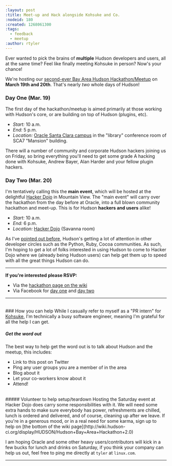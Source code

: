 ```yaml
---
:layout: post
:title: Meet-up and Hack alongside Kohsuke and Co.
:nodeid: 180
:created: 1268061300
:tags:
  - feedback
  - meetup
:author: rtyler
---
```


Ever wanted to pick the brains of **multiple** Hudson developers and users, all at the same time? Feel like finally meeting Kohsuke in person? Now's your chance!

We're hosting our [second-ever Bay Area Hudson Hackathon/Meetup](http://wiki.hudson-ci.org/display/HUDSON/Hudson+Bay+Area+Hackathon+2.0) on **March 19th and 20th**. That's nearly _two_ whole days of Hudson!

### Day One (Mar. 19)

The first day of the hackathon/meetup is aimed primarily at those working with Hudson's core, or are building on top of Hudson (plugins, etc).

- _Start:_ 10 a.m.
- _End:_ 5 p.m.
- _Location:_ [Oracle Santa Clara campus](http://tinyurl.com/SunSantaClaraCampus) in the "library" conference room of SCA7 "Mansion" building.

There will a number of community and corporate Hudson hackers joining us on Friday, so bring everything you'll need to get some grade A hacking done with Kohsuke, Andrew Bayer, Alan Harder and your fellow plugin hackers.

### Day Two (Mar. 20)

I'm tentatively calling this the **main event**, which will be hosted at the delightful [Hacker Dojo](http://hackerdojo.pbworks.com) in Mountain View. The "main event" will carry over the hackathon from the day before at Oracle, into a full blown community hackathon and meet-up. This is for Hudson **hackers and users** alike!

- _Start:_ 10 a.m.
- _End:_ 6 p.m.
- _Location:_ [Hacker Dojo](http://hackerdojo.pbworks.com/) (Savanna room)

As I've [pointed out before](http://blog.hudson-ci.org/content/hudson-pycon), Hudson's getting a lot of attention in other developer circles such as the Python, Ruby, Cocoa communities. As such, I'm hoping to get a lot of folks interested in using Hudson to come to Hacker Dojo where we (already being Hudson users) can help get them up to speed with all the great things Hudson can do.

---

**If you're interested please RSVP:**

- Via the [hackathon page on the wiki](http://wiki.hudson-ci.org/display/HUDSON/Hudson+Bay+Area+Hackathon+2.0)
- Via Facebook for [day one](http://www.facebook.com/event.php?eid=369652692847) and [day two](http://www.facebook.com/event.php?eid=359578281880)

---

<br clear="all"/>
### How you can help
While I casually refer to myself as a "PR intern" for <a id="aptureLink_8uglegfosn" href="http://twitter.com/kohsukekawa">Kohsuke</a>, I'm technically a busy software engineer, meaning I'm grateful for all the help I can get.

##### Get the word out

The best way to help get the word out is to talk about Hudson and the meetup, this includes:

- Link to this post on Twitter
- Ping any user groups you are a member of in the area
- Blog about it
- Let your co-workers know about it
- Attend!

<br clear="all"/>
##### Volunteer to help setup/teardown
Hosting the Saturday event at Hacker Dojo does carry some responsibilities with it. We will need some extra hands to make sure everybody has power, refreshments are chilled, lunch is ordered and delivered, and of course, cleaning up after we leave. If you're in a generous mood, or in a real need for some karma, sign up to help on [the bottom of the wiki page](http://wiki.hudson-ci.org/display/HUDSON/Hudson+Bay+Area+Hackathon+2.0)

I am hoping Oracle and some other heavy users/contributors will kick in a few bucks for lunch and drinks on Saturday, if you think your company can help us out, feel free to ping me directly at `tyler` at `linux.com`.

---

<!--break-->
